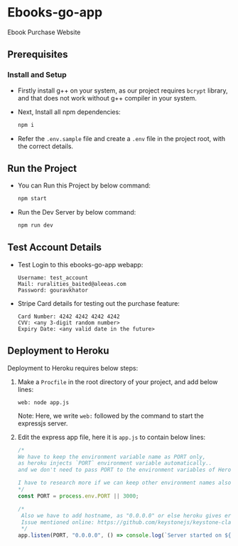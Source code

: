 # Ebooks-go-app

Ebook Purchase Website

## Prerequisites

### Install and Setup

- Firstly install g++ on your system, as our project requires `bcrypt` library, and that does not work without g++ compiler in your system.

- Next, Install all npm dependencies:

  ```sh
  npm i
  ```

- Refer the `.env.sample` file and create a `.env` file in the project root, with the correct details.

## Run the Project

- You can Run this Project by below command:

  ```sh
  npm start
  ```

- Run the Dev Server by below command:

  ```sh
  npm run dev
  ```

## Test Account Details

- Test Login to this ebooks-go-app webapp:

  ```
  Username: test_account
  Mail: ruralities_baited@aleeas.com
  Password: gouravkhator
  ```

- Stripe Card details for testing out the purchase feature:

  ```
  Card Number: 4242 4242 4242 4242
  CVV: <any 3-digit random number>
  Expiry Date: <any valid date in the future>
  ```

## Deployment to Heroku

Deployment to Heroku requires below steps:

1. Make a `Procfile` in the root directory of your project, and add below lines:

   ```
   web: node app.js
   ```

   Note: Here, we write `web:` followed by the command to start the expressjs server.

2. Edit the express app file, here it is `app.js` to contain below lines:

   ```js
   /*
   We have to keep the environment variable name as PORT only, 
   as heroku injects `PORT` environment variable automatically..
   and we don't need to pass PORT to the environment variables of Heroku explicitly.
   
   I have to research more if we can keep other environment names also.. I think we should be able to, but would confirm after researching..
   */
   const PORT = process.env.PORT || 3000;

   /*
    Also we have to add hostname, as "0.0.0.0" or else heroku gives error as linked below:
    Issue mentioned online: https://github.com/keystonejs/keystone-classic/issues/3994
    */
   app.listen(PORT, "0.0.0.0", () => console.log(`Server started on ${PORT}`));
   ```
